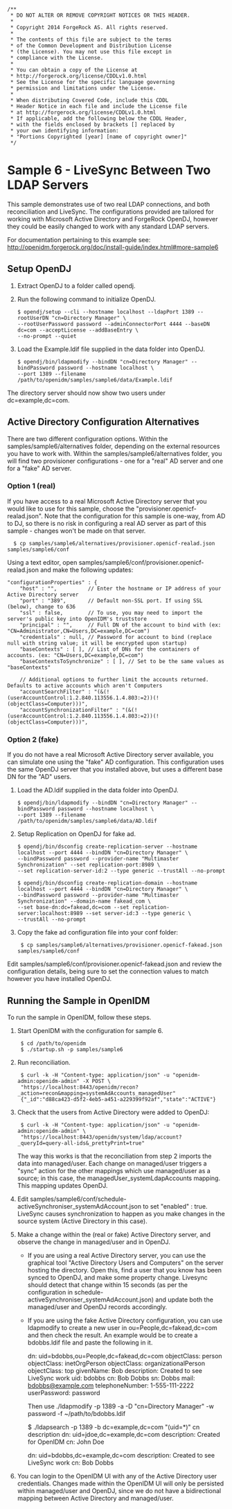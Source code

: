     /**
     * DO NOT ALTER OR REMOVE COPYRIGHT NOTICES OR THIS HEADER.
     *
     * Copyright 2014 ForgeRock AS. All rights reserved.
     *
     * The contents of this file are subject to the terms
     * of the Common Development and Distribution License
     * (the License). You may not use this file except in
     * compliance with the License.
     *
     * You can obtain a copy of the License at
     * http://forgerock.org/license/CDDLv1.0.html
     * See the License for the specific language governing
     * permission and limitations under the License.
     *
     * When distributing Covered Code, include this CDDL
     * Header Notice in each file and include the License file
     * at http://forgerock.org/license/CDDLv1.0.html
     * If applicable, add the following below the CDDL Header,
     * with the fields enclosed by brackets [] replaced by
     * your own identifying information:
     * "Portions Copyrighted [year] [name of copyright owner]"
     */

Sample 6 - LiveSync Between Two LDAP Servers
============================================

This sample demonstrates use of two real LDAP connections, and both
reconciliation and LiveSync. The configurations provided are tailored
for working with Microsoft Active Directory and ForgeRock OpenDJ, however
they could be easily changed to work with any standard LDAP servers.

For documentation pertaining to this example see:
http://openidm.forgerock.org/doc/install-guide/index.html#more-sample6


Setup OpenDJ
------------
1.  Extract OpenDJ to a folder called opendj.

2.  Run the following command to initialize OpenDJ.

        $ opendj/setup --cli --hostname localhost --ldapPort 1389 --rootUserDN "cn=Directory Manager" \
        --rootUserPassword password --adminConnectorPort 4444 --baseDN dc=com --acceptLicense --addBaseEntry \
        --no-prompt --quiet

3.  Load the Example.ldif file supplied in the data folder into OpenDJ.

        $ opendj/bin/ldapmodify --bindDN "cn=Directory Manager" --bindPassword password --hostname localhost \
        --port 1389 --filename /path/to/openidm/samples/sample6/data/Example.ldif

The directory server should now show two users under dc=example,dc=com.


Active Directory Configuration Alternatives
-------------------------------------------

There are two different configuration options. Within the samples/sample6/alternatives folder,
depending on the external resources you have to work with. Within the 
samples/sample6/alternatives folder, you will find two provisioner configurations - 
one for a "real" AD server and one for a "fake" AD server. 

### Option 1 (real)
If you have access to a real Microsoft Active Directory server that you
would like to use for this sample, choose the "provisioner.openicf-realad.json".
Note that the configuration for this sample is one-way, from AD to DJ, so there
is no risk in configuring a real AD server as part of this sample - changes won't
be made on that server.

      $ cp samples/sample6/alternatives/provisioner.openicf-realad.json samples/sample6/conf

Using a text editor, open samples/sample6/conf/provisioner.openicf-realad.json and
make the following updates:

    "configurationProperties" : {
        "host" : "",          // Enter the hostname or IP address of your Active Directory server
        "port" : "389",       // Default non-SSL port. If using SSL (below), change to 636
        "ssl" : false,        // To use, you may need to import the server's public key into OpenIDM's truststore
        "principal" : "",     // Full DN of the account to bind with (ex: "CN=Administrator,CN=Users,DC=example,DC=com")
        "credentials" : null, // Password for account to bind (replace null with string value; it will be encrypted upon startup)
        "baseContexts" : [ ], // List of DNs for the containers of accounts. (ex: "CN=Users,DC=example,DC=com")
        "baseContextsToSynchronize" : [ ], // Set to be the same values as "baseContexts"

        // Additional options to further limit the accounts returned. Defaults to active accounts which aren't Computers
        "accountSearchFilter" : "(&(!(userAccountControl:1.2.840.113556.1.4.803:=2))(!(objectClass=Computer)))",
        "accountSynchronizationFilter" : "(&(!(userAccountControl:1.2.840.113556.1.4.803:=2))(!(objectClass=Computer)))",

### Option 2 (fake)
If you do not have a real Microsoft Active Directory server available, you can
simulate one using the "fake" AD configuration. This configuration uses the same OpenDJ
server that you installed above, but uses a different base DN for the "AD" users. 

1.  Load the AD.ldif supplied in the data folder into OpenDJ.

        $ opendj/bin/ldapmodify --bindDN "cn=Directory Manager" --bindPassword password --hostname localhost \
        --port 1389 --filename /path/to/openidm/samples/sample6/data/AD.ldif

2.  Setup Replication on OpenDJ for fake ad.

        $ opendj/bin/dsconfig create-replication-server --hostname localhost --port 4444 --bindDN "cn=Directory Manager" \
        --bindPassword password --provider-name "Multimaster Synchronization" --set replication-port:8989 \
        --set replication-server-id:2 --type generic --trustAll --no-prompt

        $ opendj/bin/dsconfig create-replication-domain --hostname localhost --port 4444 --bindDN "cn=Directory Manager" \
        --bindPassword password --provider-name "Multimaster Synchronization" --domain-name fakead_com \
        --set base-dn:dc=fakead,dc=com --set replication-server:localhost:8989 --set server-id:3 --type generic \
        --trustAll --no-prompt

3. Copy the fake ad configuration file into your conf folder:

        $ cp samples/sample6/alternatives/provisioner.openicf-fakead.json samples/sample6/conf

Edit samples/sample6/conf/provisioner.openicf-fakead.json and review the configuration details,
being sure to set the connection values to match however you have installed OpenDJ.

Running the Sample in OpenIDM
-----------------------------

To run the sample in OpenIDM, follow these steps.

1. Start OpenIDM with the configuration for sample 6.

        $ cd /path/to/openidm
        $ ./startup.sh -p samples/sample6

2. Run reconciliation.

        $ curl -k -H "Content-type: application/json" -u "openidm-admin:openidm-admin" -X POST \
        "https://localhost:8443/openidm/recon?_action=recon&mapping=systemAdAccounts_managedUser"
        {"_id":"d88ca423-d5f2-4eb5-a451-a229399f92af","state":"ACTIVE"}

3. Check that the users from Active Directory were added to OpenDJ:

        $ curl -k -H "Content-type: application/json" -u "openidm-admin:openidm-admin" \
        "https://localhost:8443/openidm/system/ldap/account?_queryId=query-all-ids&_prettyPrint=true"

    The way this works is that the reconciliation from step 2 imports the data into managed/user.
    Each change on managed/user triggers a "sync" action for the other mappings which use managed/user
    as a source; in this case, the managedUser_systemLdapAccounts mapping. This mapping updates
    OpenDJ.

4. Edit samples/sample6/conf/schedule-activeSynchroniser_systemAdAccount.json
to set "enabled" : true. LiveSync causes synchronization to happen as you
make changes in the source system (Active Directory in this case).

5. Make a change within the (real or fake) Active Directory server, and observe the change in managed/user and in OpenDJ.

    *  If you are using a real Active Directory server, you can use the graphical tool
"Active Directory Users and Computers" on the server hosting the directory. Open
this, find a user that you know has been synced to OpenDJ, and make some property
change. Livesync should detect that change within 15 seconds (as per the configuration
in schedule-activeSynchroniser_systemAdAccount.json) and update both the managed/user
and OpenDJ records accordingly.

    *  If you are using the fake Active Directory configuration, you can use ldapmodify to
create a new user in ou=People,dc=fakead,dc=com and then check the result. An example would be to create a bdobbs.ldif
file and paste the following in it.

        dn: uid=bdobbs,ou=People,dc=fakead,dc=com
        objectClass: person
        objectClass: inetOrgPerson
        objectClass: organizationalPerson
        objectClass: top
        givenName: Bob
        description: Created to see LiveSync work
        uid: bdobbs
        cn: Bob Dobbs
        sn: Dobbs
        mail: bdobbs@example.com
        telephoneNumber: 1-555-111-2222
        userPassword: password

        Then use ./ldapmodify -p 1389 -a -D "cn=Directory Manager" -w password -f ~/path/to/bdobbs.ldif

        $ ./ldapsearch -p 1389 -b dc=example,dc=com "(uid=*)" cn description
        dn: uid=jdoe,dc=example,dc=com
        description: Created for OpenIDM
        cn: John Doe

        dn: uid=bdobbs,dc=example,dc=com
        description: Created to see LiveSync work
        cn: Bob Dobbs

6. You can login to the OpenIDM UI with any of the Active Directory user credentials. Changes
made within the OpenIDM UI will only be persisted within managed/user and OpenDJ, since we
do not have a bidirectional mapping between Active Directory and managed/user.

